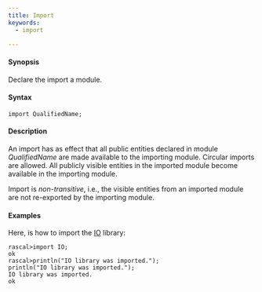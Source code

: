 ```yaml
---
title: Import
keywords:
  - import

---
```


#### Synopsis

Declare the import a module.

#### Syntax

`import QualifiedName;`

#### Description

An import has as effect that all public entities declared in module _QualifiedName_ are made available to the importing module. Circular imports are allowed. All publicly visible entities in the imported module become available in the importing module.

Import is _non-transitive_, i.e., the visible entities from an imported module are not re-exported by the importing module.

#### Examples

Here, is how to import the [IO](../../../Library/IO.md/) library:

```rascal-shell 
rascal>import IO;
ok
rascal>println("IO library was imported.");
println("IO library was imported.");
IO library was imported.
ok
```


